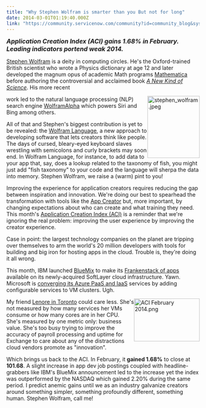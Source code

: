 ```yaml
---
title: "Why Stephen Wolfram is smarter than you But not for long"
date: 2014-03-01T01:19:40.000Z
link: "https://community.servicenow.com/community?id=community_blog&sys_id=7a2da6e5dbd0dbc01dcaf3231f9619aa"
---
```

<p><span style="font-size: 12pt;"><em><strong>Application Creation Index (ACI) gains 1.68% in February. Leading indicators portend weak 2014.</strong></em></span></p><p></p><p class="p1"><a title=".wikipedia.org/wiki/Stephen_Wolfram" href="http://en.wikipedia.org/wiki/Stephen_Wolfram">Stephen Wolfram</a> is a deity in computing circles. He's the Oxford-trained British scientist who wrote a Physics dictionary at age 12 and later developed the magnum opus of academic Math programs <a title=".wikipedia.org/wiki/Mathematica" href="http://en.wikipedia.org/wiki/Mathematica">Mathematica</a> before authoring the controversial and acclaimed book <em><a title=".wikipedia.org/wiki/A_new_kind_of_science" href="http://en.wikipedia.org/wiki/A_new_kind_of_science">A New Kind of Science</a></em>. His more recent </p><p><img  alt="stephen_wolfram.jpeg" class="image-0 jive-image" height="162" src="3a44708adb589304b322f4621f9619ab.iix" style="height: 162px; float: right; width: 135.55102040816325px;" width="135"/></p><p class="p1">work led to the natural language processing (NLP) search engine <a title="ww.wolframalpha.com/" href="https://www.wolframalpha.com/">WolframAlpha</a> which powers Siri and Bing among others.</p><p class="p2"></p><p class="p1">All of that and Stephen's biggest contribution is yet to be revealed: the <a title=".wikipedia.org/wiki/Wolfram_language" href="http://en.wikipedia.org/wiki/Wolfram_language">Wolfram Language</a>, a new approach to developing software that lets creators think like people. The days of cursed, bleary-eyed keyboard slaves wrestling with semicolons and curly brackets may soon end. In Wolfram Language, for instance, to add data to your app that, say, does a lookup related to the taxonomy of fish, you might just add "fish taxonomy" to your code and the language will sherpa the data into memory. Stephen Wolfram, we raise a (warm) pint to you!</p><p class="p2"></p><p class="p1">Improving the experience for application creators requires reducing the gap between inspiration and innovation. We're doing our best to spearhead the transformation with tools like the <a title="" _jive_internal="true" href="/community/learn/blog/2013/05/13/1775">App Creator</a> but, more important, by changing expectations about who can create and what training they need. This month's <a title="" _jive_internal="true" href="/community/develop/blog/2014/01/17/paas-is-passé-why-application-creators-are-eating-the-world">Application Creation Index (ACI)</a> is a reminder that we're ignoring the real problem: improving the user experience by improving the creator experience.</p><p class="p2"></p><p class="p1">Case in point: the largest technology companies on the planet are tripping over themselves to arm the world's 20 million developers with tools for building and big iron for hosting apps in the cloud. Trouble is, they're doing it all wrong.</p><p class="p1"></p><p class="p1">This month, IBM launched <a title="ce.ng.bluemix.net/" href="https://ace.ng.bluemix.net/">BlueMix</a> to make its <a title="w-01.ibm.com/software/" href="http://www-01.ibm.com/software/">Frankenstack of apps</a> available on its newly-acquired SoftLayer cloud infrastructure. Yawn. Microsoft is <a title="w.zdnet.com/microsofts-azure-cloud-team-moves-toward-blurring-the-iaaspaas-lines-7000026708/" href="http://www.zdnet.com/microsofts-azure-cloud-team-moves-toward-blurring-the-iaaspaas-lines-7000026708/">converging its Azure PaaS and IaaS</a> services by adding configurable services to VM clusters. Ugh.</p><p class="p2"><img  alt="ACI February 2014.png" class="image-1 jive-image" height="112" src="c19f8886db549704ed6af3231f961999.iix" style="height: 111.75px; float: right; width: 171px;" width="171"/></p><p class="p1"></p><p class="p1">My friend <a title="" _jive_internal="true" href="/community?id=community_blog&sys_id=dbbc6e25dbd0dbc01dcaf3231f961969">Lenore in Toronto</a> could care less. She's not measured by how many services her VMs consume or how many cores are in her CPU. She's measured by one metric only: business value. She's too busy trying to improve the accuracy of payroll processing and uptime for Exchange to care about any of the distractions cloud vendors promote as "innovation".</p><p class="p2"></p><p class="p1">Which brings us back to the ACI. In February, it <strong>gained 1.68%</strong> to close at <strong>101.68</strong>. A slight increase in app dev job postings coupled with headline-grabbers like IBM's BlueMix announcement led to the increase yet the index was outperformed by the NASDAQ which gained 2.20% during the same period. I predict anemic gains until we as an industry galvanize creators around something simpler, something profoundly different, something human. Stephen Wolfram, call me!</p>